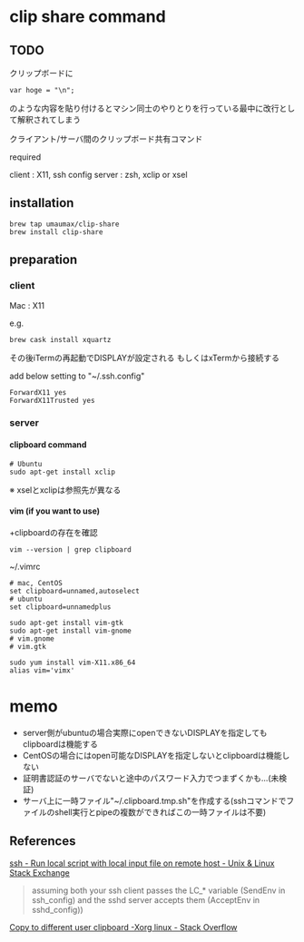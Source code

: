 # clip share command

## TODO
クリップボードに
```
var hoge = "\n";
```
のような内容を貼り付けるとマシン同士のやりとりを行っている最中に改行として解釈されてしまう

クライアント/サーバ間のクリップボード共有コマンド

required

client : X11, ssh config
server : zsh, xclip or xsel

## installation
```
brew tap umaumax/clip-share
brew install clip-share
```

## preparation

### client

Mac : X11

e.g.
```
brew cask install xquartz
```

その後iTermの再起動でDISPLAYが設定される
もしくはxTermから接続する

add below setting to "~/.ssh.config"
```
ForwardX11 yes
ForwardX11Trusted yes
```

### server

#### clipboard command
```
# Ubuntu
sudo apt-get install xclip
```

※ xselとxclipは参照先が異なる

#### vim (if you want to use)

+clipboardの存在を確認

```
vim --version | grep clipboard
```

~/.vimrc
```
# mac, CentOS
set clipboard=unnamed,autoselect
# ubuntu
set clipboard=unnamedplus
```

```
sudo apt-get install vim-gtk
sudo apt-get install vim-gnome
# vim.gnome
# vim.gtk
```

```
sudo yum install vim-X11.x86_64
alias vim='vimx'
```

# memo
* server側がubuntuの場合実際にopenできないDISPLAYを指定してもclipboardは機能する
* CentOSの場合にはopen可能なDISPLAYを指定しないとclipboardは機能しない
* 証明書認証のサーバでないと途中のパスワード入力でつまずくかも...(未検証)
* サーバ上に一時ファイル"~/.clipboard.tmp.sh"を作成する(sshコマンドでファイルのshell実行とpipeの複数ができればこの一時ファイルは不要)

## References
[ssh - Run local script with local input file on remote host - Unix & Linux Stack Exchange]( http://unix.stackexchange.com/questions/313000/run-local-script-with-local-input-file-on-remote-host )

> assuming both your ssh client passes the LC_* variable (SendEnv in ssh_config) and the sshd server accepts them (AcceptEnv in sshd_config))

[Copy to different user clipboard -Xorg linux - Stack Overflow]( http://stackoverflow.com/questions/10690579/copy-to-different-user-clipboard-xorg-linux )
